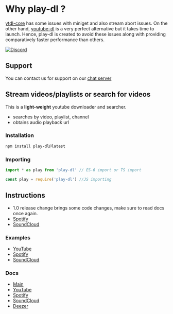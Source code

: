 # Why play-dl ?

[ytdl-core](https://github.com/fent/node-ytdl-core) has some issues with miniget and also stream abort issues. On the other hand, [youtube-dl](https://github.com/ytdl-org/youtube-dl) is a very perfect alternative but it takes time to launch. Hence, play-dl is created to avoid these issues along with providing comparatively faster performance than others.

[![Discord](https://img.shields.io/discord/888998674716315679?color=00ff00&label=%20Discord&logo=Discord)](https://discord.gg/8H3xWcv3D7)

## Support

You can contact us for support on our [chat server](https://discord.gg/8H3xWcv3D7)

## Stream videos/playlists or search for videos

This is a **light-weight** youtube downloader and searcher.

-   searches by video, playlist, channel
-   obtains audio playback url

### Installation

```bash
npm install play-dl@latest
```

### Importing

```ts
import * as play from 'play-dl' // ES-6 import or TS import

const play = require('play-dl') //JS importing
```

## Instructions

-   1.0 release change brings some code changes, make sure to read docs once again.
-   [Spotify](https://github.com/play-dl/play-dl/discussions/64)
-   [SoundCloud](https://github.com/play-dl/play-dl/discussions/92)

### Examples

-   [YouTube](https://github.com/play-dl/play-dl/tree/main/examples/YouTube)
-   [Spotify](https://github.com/play-dl/play-dl/tree/main/examples/Spotify)
-   [SoundCloud](https://github.com/play-dl/play-dl/tree/main/examples/SoundCloud)

### Docs

-   [Main](https://github.com/play-dl/play-dl/tree/main/docs#play-dl-commands)
-   [YouTube](https://github.com/play-dl/play-dl/tree/main/docs/YouTube#youtube)
-   [Spotify](https://github.com/play-dl/play-dl/tree/main/docs/Spotify#spotify)
-   [SoundCloud](https://github.com/play-dl/play-dl/tree/main/docs/SoundCloud)
-   [Deezer](https://github.com/play-dl/play-dl/tree/main/docs/Deezer)
